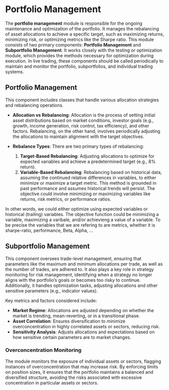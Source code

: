 # Portfolio Management

The **portfolio management** module is responsible for the ongoing maintenance and optimization of the portfolio. It manages the rebalancing of asset allocations to achieve a specific target, such as maximizing returns, minimizing risk, or optimizing metrics like the Sharpe ratio. This module consists of two primary components: **Portfolio Management** and **Subportfolio Management**. It works closely with the testing or optimization module, which provides the methods necessary for optimization during execution. In live trading, these components should be called periodically to maintain and monitor the portfolio, subportfolios, and individual trading systems.

## Portfolio Management

This component includes classes that handle various allocation strategies and rebalancing operations.

- **Allocation vs Rebalancing**: Allocation is the process of setting initial asset distributions based on market conditions, investor goals (e.g., growth, income generation, risk control, tax efficiency), and other factors. Rebalancing, on the other hand, involves periodically adjusting the allocations to maintain alignment with the target objectives.

- **Rebalance Types**: There are two primary types of rebalancing:
  1. **Target-Based Rebalancing**: Adjusting allocations to optimize for expected variables and achieve a predetermined target (e.g., 8% return).
  2. **Variable-Based Rebalancing**: Rebalancing based on historical data, assuming the continued relative differences in variables, to either minimize or maximize a target metric. This method is grounded in past performance and assumes historical trends will persist. The objective could involve minimizing or maximizing variables like returns, risk metrics, or performance ratios.

In other words, we could either optimize using expected variables or historical (trailing) variables. The objective function could be minimizing a variable, maximizing a varibale, and/or achievieng a value of a variable. To be precise the variables that we are refering to are metrics, whether it is sharpe-ratio, performance, Beta, Alpha, ...

## Subportfolio Management

This component oversees trade-level management, ensuring that parameters like the maximum and minimum allocations per trade, as well as the number of trades, are adhered to. It also plays a key role in strategy monitoring for risk management, identifying when a strategy no longer aligns with the portfolio’s goals or becomes too risky to continue. Additionally, it handles optimization tasks, adjusting allocations and other sensitive parameters (e.g., indicator values).

Key metrics and factors considered include:

- **Market Regime**: Allocations are adjusted depending on whether the market is trending, mean-reverting, or in a transitional phase.
- **Asset Correlation**: Ensures diversification to minimize overconcentration in highly correlated assets or sectors, reducing risk.
- **Sensitivity Analysis**: Adjusts allocations and expectations based on how sensitive certain parameters are to market changes.

### Overconcentration Monitoring

The module monitors the exposure of individual assets or sectors, flagging instances of overconcentration that may increase risk. By enforcing limits on position sizes, it ensures that the portfolio maintains a balanced and diversified structure, avoiding the risks associated with excessive concentration in particular assets or sectors.